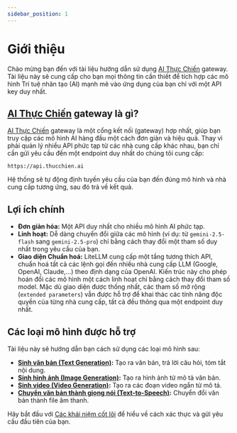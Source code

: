 ```yaml
---
sidebar_position: 1
---
```


# Giới thiệu

Chào mừng bạn đến với tài liệu hướng dẫn sử dụng [AI Thực Chiến](https://thucchien.ai) gateway. Tài liệu này sẽ cung cấp cho bạn mọi thông tin cần thiết để tích hợp các mô hình Trí tuệ nhân tạo (AI) mạnh mẽ vào ứng dụng của bạn chỉ với một API key duy nhất.

## [AI Thực Chiến](https://thucchien.ai) gateway là gì?

[AI Thực Chiến](https://thucchien.ai) gateway là một cổng kết nối (gateway) hợp nhất, giúp bạn truy cập các mô hình AI hàng đầu một cách đơn giản và hiệu quả. Thay vì phải quản lý nhiều API phức tạp từ các nhà cung cấp khác nhau, bạn chỉ cần gửi yêu cầu đến một endpoint duy nhất do chúng tôi cung cấp:

`https://api.thucchien.ai`

Hệ thống sẽ tự động định tuyến yêu cầu của bạn đến đúng mô hình và nhà cung cấp tương ứng, sau đó trả về kết quả.

## Lợi ích chính

- **Đơn giản hóa:** Một API duy nhất cho nhiều mô hình AI phức tạp.
- **Linh hoạt:** Dễ dàng chuyển đổi giữa các mô hình (ví dụ: từ `gemini-2.5-flash` sang `gemini-2.5-pro`) chỉ bằng cách thay đổi một tham số duy nhất trong yêu cầu của bạn.
- **Giao diện Chuẩn hoá:** LiteLLM cung cấp một tầng tương thích API, chuẩn hoá tất cả các lệnh gọi đến nhiều nhà cung cấp LLM (Google, OpenAI, Claude,...) theo định dạng của OpenAI. Kiến trúc này cho phép hoán đổi các mô hình một cách linh hoạt chỉ bằng cách thay đổi tham số model. Mặc dù giao diện được thống nhất, các tham số mở rộng (`extended parameters`) vẫn được hỗ trợ để khai thác các tính năng độc quyền của từng nhà cung cấp, tất cả đều thông qua một endpoint duy nhất.

## Các loại mô hình được hỗ trợ

Tài liệu này sẽ hướng dẫn bạn cách sử dụng các loại mô hình sau:

- **[Sinh văn bản (Text Generation)](./text-generation.mdx):** Tạo ra văn bản, trả lời câu hỏi, tóm tắt nội dung.
- **[Sinh hình ảnh (Image Generation)](./image-generation.mdx):** Tạo ra hình ảnh từ mô tả văn bản.
- **[Sinh video (Video Generation)](./video-generation-veo3.mdx):** Tạo ra các đoạn video ngắn từ mô tả.
- **[Chuyển văn bản thành giọng nói (Text-to-Speech)](./text-to-speech.mdx):** Chuyển đổi văn bản thành file âm thanh.

Hãy bắt đầu với [Các khái niệm cốt lõi](./core-concepts.mdx) để hiểu về cách xác thực và gửi yêu cầu đầu tiên của bạn.
